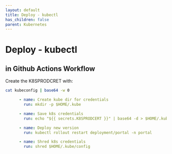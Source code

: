 ```yaml
---
layout: default
title: Deploy - kubectl
has_children: false
parent: Kubernetes
---
```


# Deploy - kubectl

## in Github Actions Workflow

Create the K8SPRODCRET with:

```bash
cat kubeconfig | base64 -w 0 
```

```yaml
      - name: Create kube dir for credentials
        run: mkdir -p $HOME/.kube

      - name: Save k8s credentials
        run: echo "${{ secrets.K8SPRODCERT }}" | base64 -d > $HOME/.kube/config

      - name: Deploy new version
        run: kubectl rollout restart deployment/portal -n portal

      - name: Shred k8s credentials
        run: shred $HOME/.kube/config
```
